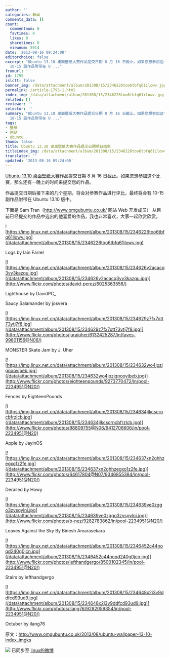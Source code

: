 ```yaml
---
author: ''
categories: 新闻
comments_data: []
count:
  commentnum: 0
  favtimes: 0
  likes: 0
  sharetimes: 0
  viewnum: 5014
date: '2013-08-16 09:24:00'
editorchoice: false
excerpt: "Ubuntu 13.10 桌面壁纸大赛作品提交日期 8 月 16 日截止。如果您想参加这个比赛，那么还有一晚上的时间来提交您的作品。\r\n作品提交日期后接下来的几个星期，将会对参赛作品进行评比，最终将会有
  10-15 副作品附带在 U ..."
fromurl: ''
id: 1795
islctt: false
banner_img: /data/attachment/album/201308/15/2346226too6tbfq61ilowv.jpg
permalink: /article-1795-1.html
index_img: /data/attachment/album/201308/15/2346226too6tbfq61ilowv.jpg
related: []
reviewer: ''
selector: ''
summary: "Ubuntu 13.10 桌面壁纸大赛作品提交日期 8 月 16 日截止。如果您想参加这个比赛，那么还有一晚上的时间来提交您的作品。\r\n作品提交日期后接下来的几个星期，将会对参赛作品进行评比，最终将会有
  10-15 副作品附带在 U ..."
tags:
- 壁纸
- 网站
- Ubuntu
thumb: false
title: Ubuntu 13.10 桌面壁纸大赛作品提交日期明日结束
titleindex_img: /data/attachment/album/201308/15/2346226too6tbfq61ilowv.jpg
translator: ''
updated: '2013-08-16 09:24:00'
---
```


[Ubuntu 13.10 桌面壁纸大赛](thread/11068/1/1/)作品提交日期 8 月 16 日截止。如果您想参加这个比赛，那么还有一晚上的时间来提交您的作品。


作品提交日期后接下来的几个星期，将会对参赛作品进行评比，最终将会有 10-15 副作品附带在 Ubuntu 13.10 版中。


下面是 Sam Tran（http://www.omgubuntu.co.uk/ 网站 Web 开发成员） 从目前已经提交的作品中选出的他喜爱的作品，我也非常喜欢，大家一起欣赏欣赏。


![https://img.linux.net.cn/data/attachment/album/201308/15/2346226too6tbfq61ilowv.jpg](/data/attachment/album/201308/15/2346226too6tbfq61ilowv.jpg)


Logs by Iain Farrel


[![https://img.linux.net.cn/data/attachment/album/201308/15/234626v2acacq3vy3kazqu.jpg](/data/attachment/album/201308/15/234626v2acacq3vy3kazqu.jpg)](http://www.flickr.com/photos/david-perez/6025363556/)


Lighthouse by DavidPC\_


Saucy Salamander by josvera


[![https://img.linux.net.cn/data/attachment/album/201308/15/234629z7fx7ott73ytj7f8.jpg](/data/attachment/album/201308/15/234629z7fx7ott73ytj7f8.jpg)](http://www.flickr.com/photos/jurajuher/6132425287/in/faves-99801156@N06/)


MONSTER Skate Jam by J. Uher


[![https://img.linux.net.cn/data/attachment/album/201308/15/234632wo4jozjgnoovjbeb.jpg](/data/attachment/album/201308/15/234632wo4jozjgnoovjbeb.jpg)](http://www.flickr.com/photos/eighteenpounds/9273770472/in/pool-2234951@N20/)


Fences by EighteenPounds


[![https://img.linux.net.cn/data/attachment/album/201308/15/234634jlkcscrncbfrzlcb.jpg](/data/attachment/album/201308/15/234634jlkcscrncbfrzlcb.jpg)](http://www.flickr.com/photos/98809755@N06/9412706606/in/pool-2234951@N20)


Apple by JayinOS


[![https://img.linux.net.cn/data/attachment/album/201308/15/234637xn2ghhzegxo1z2fe.jpg](/data/attachment/album/201308/15/234637xn2ghhzegxo1z2fe.jpg)](http://www.flickr.com/photos/64617804@N07/9346855384/in/pool-2234951@N20/)


Derailed by Howy


[![https://img.linux.net.cn/data/attachment/album/201308/15/234639ve0zggo3zysgylni.jpg](/data/attachment/album/201308/15/234639ve0zggo3zysgylni.jpg)](http://www.flickr.com/photos/b-nez/9282783862/in/pool-2234951@N20/)


Leaves Against the Sky By Binesh Amarasekara


[![https://img.linux.net.cn/data/attachment/album/201308/15/2346452c44noqd240g0jcn.jpg](/data/attachment/album/201308/15/2346452c44noqd240g0jcn.jpg)](http://www.flickr.com/photos/lefthandgergo/8500102345/in/pool-2234951@N20/)


Stairs by lefthandgergo


[![https://img.linux.net.cn/data/attachment/album/201308/15/234648x2j3v9ddfcd93ud9.jpg](/data/attachment/album/201308/15/234648x2j3v9ddfcd93ud9.jpg)](http://www.flickr.com/photos/ilang76/9282059354/in/pool-2234951@N20/)


Octuber by ilang76


原文：http://www.omgubuntu.co.uk/2013/08/ubuntu-wallpaper-13-10-index_imgks


![](https://img.linux.net.cn/xwb/images/bgimg/icon_logo.png) 已同步至 [linux的微博](http://weibo.com/1772191555)